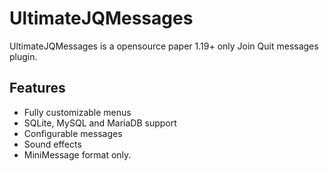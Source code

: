 # UltimateJQMessages
UltimateJQMessages is a opensource paper 1.19+ only Join Quit messages plugin.

## Features
- Fully customizable menus
- SQLite, MySQL and MariaDB support
- Configurable messages
- Sound effects
- MiniMessage format only.
